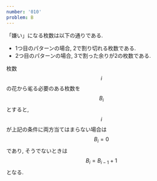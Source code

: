 ```yaml
---
number: '010'
problem: B
---
```

「嫌い」になる枚数は以下の通りである.

* 1つ目のパターンの場合, 2で割り切れる枚数である.
* 2つ目のパターンの場合, 3で割った余りが2の枚数である.

枚数 $$ i $$ の花から毟る必要のある枚数を $$ B_i $$ とすると, $$ i $$ が上記の条件に両方当てはまらない場合は $$ B_i = 0 $$ であり, そうでないときは $$ B_i = B_{i-1} + 1 $$ となる.
